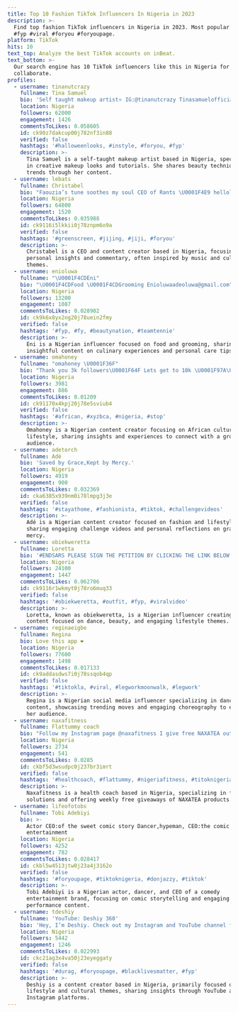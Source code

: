 ```yaml
---
title: Top 10 Fashion TikTok Influencers In Nigeria in 2023
description: >-
  Find top fashion TikTok influencers in Nigeria in 2023. Most popular hashtags:
  #fyp #viral #foryou #foryoupage.
platform: TikTok
hits: 10
text_top: Analyze the best TikTok accounts on inBeat.
text_bottom: >-
  Our search engine has 10 TikTok influencers like this in Nigeria for you to
  collaborate.
profiles:
  - username: tinanutcrazy
    fullname: Tina Samuel
    bio: 'Self taught makeup artist⭐️ IG:@tinanutcrazy Tinasamuelofficial@gmail.com'
    location: Nigeria
    followers: 62000
    engagement: 1426
    commentsToLikes: 0.058605
    id: ck90z7dakcup00j782nf3in88
    verified: false
    hashtags: '#halloweenlooks, #instyle, #foryou, #fyp'
    description: >-
      Tina Samuel is a self-taught makeup artist based in Nigeria, specializing
      in creative makeup looks and tutorials. She shares beauty techniques and
      trends through her content.
  - username: lebats
    fullname: Christabel
    bio: "Faouzia’s tune soothes my soul CEO of Rants \U0001F4E9 hellolebats@gmail.com"
    location: Nigeria
    followers: 64800
    engagement: 1520
    commentsToLikes: 0.035988
    id: ck9116i5lkkii0j78znpm6o9a
    verified: false
    hashtags: '#greenscreen, #jijing, #jiji, #foryou'
    description: >-
      Christabel is a CEO and content creator based in Nigeria, focusing on
      personal insights and commentary, often inspired by music and cultural
      themes.
  - username: enioluwa
    fullname: "\U0001F4CDEni"
    bio: "\U0001F4CDFood \U0001F4CDGrooming Enioluwaadeoluwa@gmail.com"
    location: Nigeria
    followers: 13200
    engagement: 1087
    commentsToLikes: 0.028902
    id: ck9k6x8yx2ng20j78uein2fmy
    verified: false
    hashtags: '#fyp, #fy, #beautynation, #teamtennie'
    description: >-
      Eni is a Nigerian influencer focused on food and grooming, sharing
      insightful content on culinary experiences and personal care tips.
  - username: omahoney
    fullname: "omahoney \U0001F36F"
    bio: "Thank you 3k followers\U0001F64F Lets get to 10k \U0001F97A\U0001F97A\U0001F97A Fighting!!!\U0001F4AA\U0001F3FE"
    location: Nigeria
    followers: 3981
    engagement: 886
    commentsToLikes: 0.01209
    id: ck91170x4kpj20j78e5sviub4
    verified: false
    hashtags: '#african, #xyzbca, #nigeria, #stop'
    description: >-
      Omahoney is a Nigerian content creator focusing on African culture and
      lifestyle, sharing insights and experiences to connect with a growing
      audience.
  - username: adetorch
    fullname: Adé
    bio: 'Saved by Grace,Kept by Mercy.'
    location: Nigeria
    followers: 4919
    engagement: 900
    commentsToLikes: 0.032369
    id: cka6385x939nm0i78lmpg3j3e
    verified: false
    hashtags: '#stayathome, #fashionista, #tiktok, #challengevideos'
    description: >-
      Adé is a Nigerian content creator focused on fashion and lifestyle,
      sharing engaging challenge videos and personal reflections on grace and
      mercy.
  - username: obiekweretta
    fullname: Loretta
    bio: '#ENDSARS PLEASE SIGN THE PETITION BY CLICKING THE LINK BELOW!'
    location: Nigeria
    followers: 24100
    engagement: 1447
    commentsToLikes: 0.062706
    id: ck9116r1wkmyt0j78ro6muq33
    verified: false
    hashtags: '#obiekweretta, #outfit, #fyp, #viralvideo'
    description: >-
      Loretta, known as obiekweretta, is a Nigerian influencer creating diverse
      content focused on dance, beauty, and engaging lifestyle themes.
  - username: reginaeigbe
    fullname: Regina
    bio: Love this app ❤️
    location: Nigeria
    followers: 77600
    engagement: 1498
    commentsToLikes: 0.017133
    id: ck9addasdws7i0j78ssqob4qp
    verified: false
    hashtags: '#tiktokla, #viral, #legworkmoonwalk, #legwork'
    description: >-
      Regina is a Nigerian social media influencer specializing in dance
      content, showcasing trending moves and engaging choreography to entertain
      her audience.
  - username: naxafitness
    fullname: Flattummy coach
    bio: "Follow my Instagram page @naxafitness I give free NAXATEA out WEEKLY!!\U0001F353\U0001F347\U0001F34E"
    location: Nigeria
    followers: 2734
    engagement: 541
    commentsToLikes: 0.0285
    id: ckbf5d3wsudpc0j237br3imrt
    verified: false
    hashtags: '#healthcoach, #flattummy, #nigeriafitness, #titoknigeria'
    description: >-
      Naxafitness is a health coach based in Nigeria, specializing in flat tummy
      solutions and offering weekly free giveaways of NAXATEA products.
  - username: lifeofotobs
    fullname: Tobi Adebiyi
    bio: >-
      Actor CEO:of the sweet comic story Dancer,hypeman, CEO:the comic
      entertainment
    location: Nigeria
    followers: 4252
    engagement: 782
    commentsToLikes: 0.028417
    id: ckbl5w4513jtw0j23a4j3162o
    verified: false
    hashtags: '#foryoupage, #tiktoknigeria, #donjazzy, #tiktok'
    description: >-
      Tobi Adebiyi is a Nigerian actor, dancer, and CEO of a comedy
      entertainment brand, focusing on comic storytelling and engaging
      performance content.
  - username: tdeshiy
    fullname: 'YouTube: Deshiy 360'
    bio: 'Hey, I’m Deshiy. Check out my Instagram and YouTube channel for more.'
    location: Nigeria
    followers: 5442
    engagement: 1246
    commentsToLikes: 0.022993
    id: ckc21ag3x4va50j23eyeggaty
    verified: false
    hashtags: '#durag, #foryoupage, #blacklivesmatter, #fyp'
    description: >-
      Deshiy is a content creator based in Nigeria, primarily focused on
      lifestyle and cultural themes, sharing insights through YouTube and
      Instagram platforms.
---
```


